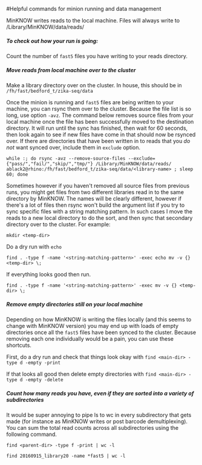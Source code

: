 #Helpful commands for minion running and data management

MinKNOW writes reads to the local machine. Files will always write to /Library/MinKNOW/data/reads/

##### To check out how your run is going:

Count the number of `fast5` files you have writing to your reads directory.

##### Move reads from local machine over to the cluster

Make a library directory over on the cluster. In house, this should be in `/fh/fast/bedford_t/zika-seq/data`

Once the minion is running and `fast5` files are being written to your machine, you can rsync them over to the cluster. Because the file list is so long, use option `-avz`. The command below removes source files from your local machine once the file has been successfully moved to the destination directory. It will run until the sync has finished, then wait for 60 seconds, then look again to see if new files have come in that should now be rsynced over. If there are directories that have been written in to reads that you _do not_ want synced over, include them in `exclude` option.

    while :; do rsync -avz --remove-source-files --exclude={"pass/","fail/","skip/","tmp/"} /Library/MinKNOW/data/reads/ ablack2@rhino:/fh/fast/bedford_t/zika-seq/data/<library-name> ; sleep 60; done

Sometimes however if you haven't removed all source files from previous runs, you might get files from two different libraries read in to the same directory by MinKNOW. The names will be clearly different, however if there's a lot of files then rsync won't build the argument list if you try to sync specific files with a string matching pattern. In such cases I move the reads to a new local directory to do the sort, and then sync that secondary directory over to the cluster. For example:

`mkdir <temp-dir>`

Do a dry run with `echo`

`find . -type f -name '<string-matching-pattern>' -exec echo mv -v {} <temp-dir> \;`

If everything looks good then run.

`find . -type f -name '<string-matching-pattern>' -exec mv -v {} <temp-dir> \;`

##### Remove empty directories still on your local machine

Depending on how MinKNOW is writing the files locally (and this seems to change with MinKNOW version) you may end up with loads of empty directories once all the `fast5` files have been synced to the cluster. Because removing each one individually would be a pain, you can use these shortcuts.

First, do a dry run and check that things look okay with `find <main-dir> -type d -empty -print`

If that looks all good then delete empty directories with `find <main-dir> -type d -empty -delete`

##### Count how many reads you have, even if they are sorted into a variety of subdirectories

It would be super annoying to pipe ls to wc in every subdirectory that gets made (for instance as MinKNOW writes or post barcode demultiplexing). You can sum the total read counts across all subdirectories using the following command.

`find <parent-dir> -type f -print | wc -l`

`find 20160915_library20 -name *fast5 | wc -l`

